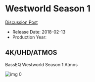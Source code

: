# Westworld Season 1

[Discussion Post](https://www.avsforum.com/threads/bass-eq-for-filtered-movies.2995212/post-57464408)

* Release Date: 2018-02-13
* Production Year: 

## 4K/UHD/ATMOS
BassEQ Westworld Season 1 Atmos

![img 0](https://i.imgur.com/eXTfYV6.jpg)


